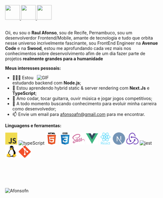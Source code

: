 <a href="https://github.com/Afonsofn" target="_blank">
  <img src="https://cdn.iconscout.com/icon/free/png-256/github-108-438008.png" width="48px" height="48px">
</a> 
<a href="https://www.instagram.com/raulafonsof/" target="_blank">
  <img src="https://cdn.icon-icons.com/icons2/1211/PNG/512/1491579602-yumminkysocialmedia36_83067.png" width="48px" height="48px">
</a> 
<a href="https://www.linkedin.com/in/raul-afonso-7bb214209/" target="_blank">
  <img src="https://i.ibb.co/Kx2GSrT/linkedin.png" width="48px" height="48px">
</a>

<br />
<br />

Oii, eu sou o **Raul Afonso**, sou de Recife, Pernambuco, sou um desenvolverdor Frontend/Mobile, amante de tecnologia e tudo que orbita nesse universo incrivelmente fascinante, sou FrontEnd Engineer na **Avenue Code** e na **Swood**, estou me aprofundando cada vez mais nos conhecimentos sobre desenvolvimento afim de um dia fazer parte de projetos **realmente grandes para a humanidade**

**Meus interesses pessoais:**

  <img align="right" alt="GIF" src="https://i.ibb.co/7RQWwkR/tumblr-f5e3e121053ba8d807cc03a13ebfd1b8-23e814a1-1280.gif" width="400px" />

- 👨🏽‍💻 Estou estudando backend com **Node.js**;
- 🤔 Estou aprendendo hybrid static & server rendering com **Next.Js** e **TypeScript**; 
- 💛 Amo codar, tocar guitarra, ouvir música e jogar jogos competitivos;
- 📝 A todo momento buscando conhecimento para evoluir minha carreira como desenvolvedor;
- 📫 Envie um email para afonsoafn@gmail.com para me encontrar.


**Linguagens e ferramentas:**  

<p align="left">
  <img src="https://raw.githubusercontent.com/devicons/devicon/master/icons/javascript/javascript-original.svg" alt="javascript" width="40" height="40"/>
  <img src="https://upload.wikimedia.org/wikipedia/commons/thumb/4/4c/Typescript_logo_2020.svg/1200px-Typescript_logo_2020.svg.png"" alt="typeScript" width="40" height="40"/>
  <img src="https://raw.githubusercontent.com/devicons/devicon/master/icons/html5/html5-original-wordmark.svg" alt="html5" width="40" height="40"/> 
  <img src="https://raw.githubusercontent.com/devicons/devicon/master/icons/css3/css3-original-wordmark.svg" alt="css3" width="40" height="40"/> 
  <img src="https://raw.githubusercontent.com/github/explore/80688e429a7d4ef2fca1e82350fe8e3517d3494d/topics/sass/sass.png" alt="sass" width="40" height="40"/>
  <img src="https://raw.githubusercontent.com/github/explore/80688e429a7d4ef2fca1e82350fe8e3517d3494d/topics/vue/vue.png" alt="vue" width="40" height="40"/>
  <img src="https://raw.githubusercontent.com/devicons/devicon/master/icons/react/react-original-wordmark.svg" alt="react" width="40" height="40"/>
  <img src="./next-js (2).png" alt="NextJs" width="40" height="40"/>
  <img src="https://raw.githubusercontent.com/devicons/devicon/master/icons/redux/redux-original.svg" alt="redux" width="40" height="40"/> 
  <img src="https://www.learnstorybook.com/intro-to-storybook/logo-jest.png" alt="jest" width="40" height="40" />
  <img src="https://raw.githubusercontent.com/devicons/devicon/master/icons/linux/linux-original.svg" alt="linux" width="40" height="40" />
  <img src="https://raw.githubusercontent.com/devicons/devicon/master/icons/git/git-original.svg" alt="git" width="40" height="40"/>
  
</p>
<br /><br /><br /> <br />
<p>
    <img align="left" src="https://github-readme-stats.vercel.app/api?username=Afonsofn&theme=tokyonight" alt="Afonsofn" />
</p>
<br /><br /><br /><br /><br /><br />

